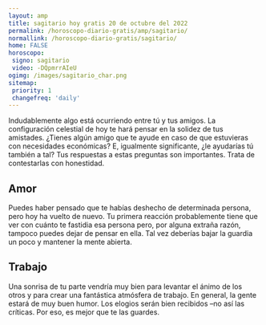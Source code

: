 ```yaml
---
layout: amp
title: sagitario hoy gratis 20 de octubre del 2022 
permalink: /horoscopo-diario-gratis/amp/sagitario/
normallink: /horoscopo-diario-gratis/sagitario/
home: FALSE
horoscopo:
 signo: sagitario
 video: -DQpmrrAIeU
ogimg: /images/sagitario_char.png
sitemap:
 priority: 1
 changefreq: 'daily'
---
```



Indudablemente algo está ocurriendo entre tú y tus amigos. La configuración celestial de hoy te hará pensar en la solidez de tus amistades. ¿Tienes algún amigo que te ayude en caso de que estuvieras con necesidades económicas? E, igualmente significante, ¿le ayudarías tú también a tal? Tus respuestas a estas preguntas son importantes. Trata de contestarlas con honestidad.

## Amor

Puedes haber pensado que te habías deshecho de determinada persona, pero hoy ha vuelto de nuevo. Tu primera reacción probablemente tiene que ver con cuánto te fastidia esa persona pero, por alguna extraña razón, tampoco puedes dejar de pensar en ella. Tal vez deberías bajar la guardia un poco y mantener la mente abierta.

## Trabajo

Una sonrisa de tu parte vendría muy bien para levantar el ánimo de los otros y para crear una fantástica atmósfera de trabajo. En general, la gente estará de muy buen humor. Los elogios serán bien recibidos –no así las críticas. Por eso, es mejor que te las guardes.